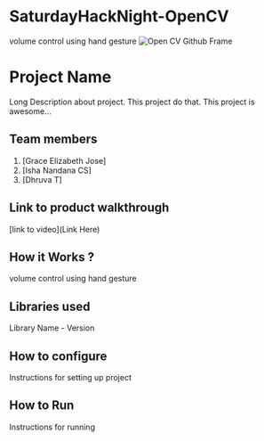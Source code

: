# SaturdayHackNight-OpenCV
volume control using hand gesture
![Open CV Github Frame](https://github.com/TH-Activities/saturday-hack-night-template/assets/90635335/78554b37-32b2-4488-a10c-5c68098d7776)



# Project Name
Long Description about project. This project do that. This project is awesome...
## Team members
1. [Grace Elizabeth Jose]
2. [Isha Nandana CS]
3. [Dhruva T]
## Link to product walkthrough
[link to video](Link Here)
## How it Works ?
 volume control using hand gesture
## Libraries used
Library Name - Version
## How to configure
Instructions for setting up project
## How to Run
Instructions for running
